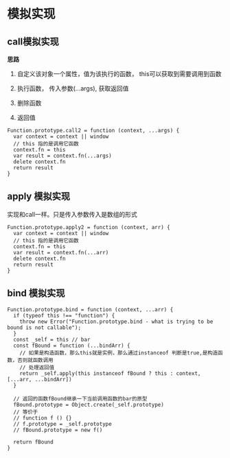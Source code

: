 # 模拟实现

## call模拟实现

**思路**

1. 自定义该对象一个属性，值为该执行的函数， this可以获取到需要调用到函数

2. 执行函数， 传入参数(...args), 获取返回值

3. 删除函数

4. 返回值

```
Function.prototype.call2 = function (context, ...args) {
  var context = context || window
  // this 指的是调用它函数
  context.fn = this
  var result = context.fn(...args)
  delete context.fn
  return result
}
```

## apply 模拟实现

实现和call一样。只是传入参数传入是数组的形式

```
Function.prototype.apply2 = function (context, arr) {
  var context = context || window
  // this 指的是调用它函数
  context.fn = this
  var result = context.fn(...arr)
  delete context.fn
  return result
}
```

## bind 模拟实现

```
Function.prototype.bind = function (context, ...arr) {
  if (typeof this !== "function") {
    throw new Error("Function.prototype.bind - what is trying to be bound is not callable");
  }
  const _self = this // bar
  const fBound = function (...bindArr) {
    // 如果是构造函数，那么this就是实例，那么通过instanceof 判断是true,是构造函数，否则就函数调用
    // 处理返回值
    return _self.apply(this instanceof fBound ? this : context, [...arr, ...bindArr])
  }

  // 返回的函数fBound继承一下当前调用函数的bar的原型
  fBound.prototype = Object.create(_self.prototype)
  // 等价于
  // function f () {}
  // f.prototype = _self.prototype
  // fBound.prototype = new f()

  return fBound
}
```